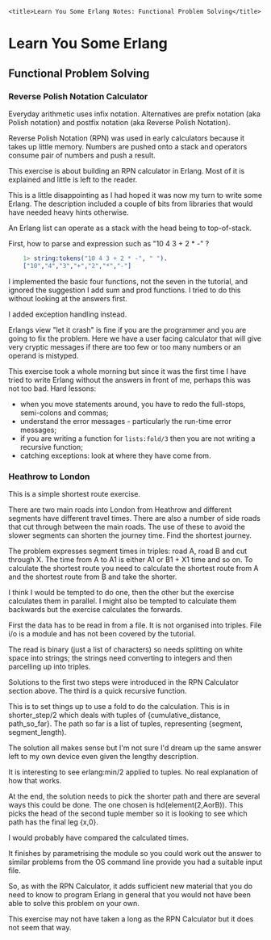 <!DOCTYPE html>
<html lang="en-GB">
    <!-- erlang notes by NewForester is licensed under a Creative Commons Attribution-ShareAlike 4.0 International Licence. -->
<head>
    <meta charset="UTF-8" />
    <meta name="description" content="Notes on the Erlang programming language made while learning a bit about Functional Programming" />
    <meta name="keywords" content="Erlang" />
    <meta name="author" content="NewForester" />
    <meta name="viewport" content="width=device-width, initial-scale=1.0" />
    <link rel="stylesheet" href="../styles/style-sheet.css" />

    <title>Learn You Some Erlang Notes: Functional Problem Solving</title>
</head>

<body>

# Learn You Some Erlang

## Functional Problem Solving

### Reverse Polish Notation Calculator

Everyday arithmetic uses infix notation.
Alternatives are prefix notation (aka Polish notation) and postfix notation (aka Reverse Polish Notation).

Reverse Polish Notation (RPN) was used in early calculators because it takes up little memory.
Numbers are pushed onto a stack and operators consume pair of numbers and push a result.

This exercise is about building an RPN calculator in Erlang.
Most of it is explained and little is left to the reader.

This is a little disappointing as I had hoped it was now my turn to write some Erlang.
The description included a couple of bits from libraries that would have needed heavy hints otherwise.

An Erlang list can operate as a stack with the head being to top-of-stack.

First, how to parse and expression such as "10 4 3 + 2  * -" ?

```erlang
    1> string:tokens("10 4 3 + 2 * -", " ").
    ["10","4","3","+","2","*","-"]
```

I implemented the basic four functions, not the seven in the tutorial, and ignored the suggestion I add sum and prod functions.
I tried to do this without looking at the answers first.

I added exception handling instead.

Erlangs view "let it crash" is fine if you are the programmer and you are going to fix the problem.
Here we have a user facing calculator that will give very cryptic messages if there are too few or too many
numbers or an operand is mistyped.

This exercise took a whole morning but since it was the first time I have tried to write Erlang without
the answers in front of me, perhaps this was not too bad.
Hard lessons:

  * when you move statements around, you have to redo the full-stops, semi-colons and commas;
  * understand the error messages - particularly the run-time error messages;
  * if you are writing a function for `lists:fold/3` then you are not writing a recursive function;
  * catching exceptions:  look at where they have come from.


### Heathrow to London

This is a simple shortest route exercise.

There are two main roads into London from Heathrow and different segments have different travel times.
There are also a number of side roads that cut through between the main roads.
The use of these to avoid the slower segments can shorten the journey time.
Find the shortest journey.

The problem expresses segment times in triples:  road A, road B and cut through X.
The time from A to A1 is either A1 or B1 + X1 time and so on.
To calculate the shortest route you need to calculate the shortest route from A and
the shortest route from B and take the shorter.

I think I would be tempted to do one, then the other but the exercise calculates them in parallel.
I might also be tempted to calculate them backwards but the exercise calculates the forwards.

First the data has to be read in from a file.
It is not organised into triples.
File i/o is a module and has not been covered by the tutorial.

The read is binary (just a list of characters) so needs splitting on white space into strings;
the strings need converting to integers and then parcelling up into triples.

Solutions to the first two steps were introduced in the RPN Calculator section above.
The third is a quick recursive function.

This is to set things up to use a fold to do the calculation.
This is in shorter_step/2 which deals with tuples of {cumulative_distance, path_so_far}.
The path so far is a list of tuples, representing {segment, segment_length).

The solution all makes sense but I'm not sure I'd dream up the same answer left to my own device
even given the lengthy description.

It is interesting to see erlang:min/2 applied to tuples.
No real explanation of how that works.

At the end, the solution needs to pick the shorter path and there are several ways this could be done.
The one chosen is hd(element(2,AorB)).
This picks the head of the second tuple member so it is looking to see which path has the final leg {x,0}.

I would probably have compared the calculated times.

It finishes by parametrising the module so you could work out the answer to similar problems from the OS command line
provide you had a suitable input file.

So, as with the RPN Calculator, it adds sufficient new material that you do need to know to program Erlang in general
that you would not have been able to solve this problem on your own.

This exercise may not have taken a long as the RPN Calculator but it does not seem that way.

</body>
</html>
